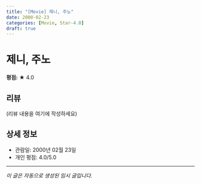 ```yaml
---
title: "[Movie] 제니, 주노"
date: 2000-02-23
categories: [Movie, Star-4.0]
draft: true
---
```


# 제니, 주노

**평점:** ★ 4.0

## 리뷰

(리뷰 내용을 여기에 작성하세요)

## 상세 정보

- 관람일: 2000년 02월 23일
- 개인 평점: 4.0/5.0

---

*이 글은 자동으로 생성된 임시 글입니다.*
